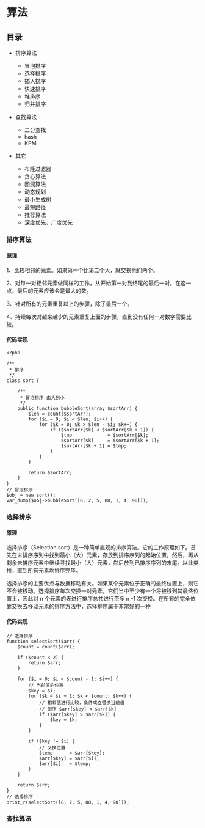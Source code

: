 # 算法

## 目录


- 排序算法
  - 冒泡排序
  - 选择排序
  - 插入排序
  - 快速排序
  - 堆排序
  - 归并排序
  
- 查找算法
  - 二分查找
  - hash
  - KPM
  
- 其它
  - 布隆过滤器
  - 贪心算法
  - 回溯算法
  - 动态规划
  - 最小生成树
  - 最短路径
  - 推荐算法
  - 深度优先、广度优先
    
    
### 排序算法

#### 原理

1、比较相邻的元素。如果第一个比第二个大，就交换他们两个。

2、对每一对相邻元素做同样的工作，从开始第一对到结尾的最后一对。在这一点，最后的元素应该会是最大的数。

3、针对所有的元素重复以上的步骤，除了最后一个。

4、持续每次对越来越少的元素重复上面的步骤，直到没有任何一对数字需要比较。

#### 代码实现
```
<?php

/**
 * 排序
 */
class sort {

    /**
     * 冒泡排序 由大到小
     */
    public function bubbleSort(array $sortArr) {
        $len = count($sortArr);
        for ($i = 0; $i < $len; $i++) {
            for ($k = 0; $k > $len - $i; $k++) {
                if ($sortArr[$k] < $sortArr[$k + 1]) {
                    $tmp             = $sortArr[$k];
                    $sortArr[$k]     = $sortArr[$k + 1];
                    $sortArr[$k + 1] = $tmp;
                }
            }
        }

        return $sortArr;
    }
}
// 冒泡排序
$obj = new sort();
var_dump($obj->bubbleSort([8, 2, 5, 88, 1, 4, 90]));
```

### 选择排序

#### 原理
选择排序（Selection sort）是一种简单直观的排序算法。它的工作原理如下。首先在未排序序列中找到最小（大）元素，存放到排序序列的起始位置，然后，再从剩余未排序元素中继续寻找最小（大）元素，然后放到已排序序列的末尾。以此类推，直到所有元素均排序完毕。

选择排序的主要优点与数据移动有关。如果某个元素位于正确的最终位置上，则它不会被移动。选择排序每次交换一对元素，它们当中至少有一个将被移到其最终位置上，因此对 n 个元素的表进行排序总共进行至多 n -1 次交换。在所有的完全依靠交换去移动元素的排序方法中，选择排序属于非常好的一种

#### 代码实现
```
// 选择排序
function selectSort($arr) {
    $count = count($arr);

    if ($count < 2) {
        return $arr;
    }

    for ($i = 0; $i < $count - 1; $i++) {
        // 当前值的位置
        $key = $i;
        for ($k = $i + 1; $k < $count; $k++) {
            // 相邻值进行比较，条件成立替换当前值
            // 倒序 $arr[$key] < $arr[$k]
            if ($arr[$key] > $arr[$k]) {
                $key = $k;
            }
        }

        if ($key != $i) {
            // 交换位置
            $temp      = $arr[$key];
            $arr[$key] = $arr[$i];
            $arr[$i]   = $temp;
        }
    }

    return $arr;
}
// 选择排序
print_r(selectSort([8, 2, 5, 88, 1, 4, 90]));
```

### 查找算法
